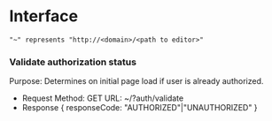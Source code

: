 # Interface

`"~" represents "http://<domain>/<path to editor>"`

### Validate authorization status
Purpose: Determines on initial page load if user is already authorized.
* Request
	Method: GET
	URL: ~/?auth/validate
* Response
	{
		responseCode: "AUTHORIZED"|"UNAUTHORIZED"
	}
